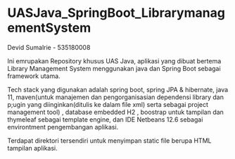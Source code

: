 # UASJava_SpringBoot_LibrarymanagementSystem
Devid Sumalrie - 535180008

Ini emrupakan Repository khusus UAS Java, aplikasi yang dibuat bertema Library Management System menggunakan java dan Spring Boot sebagai framework utama.

Tech stack yang digunakan adalah spring boot, spring JPA & hibernate, java 11, maven(untuk manajemen dan pengorganisasian dependensi library dan p;ugin yang diinginkan(ditulis ke dalam file xml) serta sebagai project management tool) , database embedded H2 , boostrap untuk tampilan dan thymeleaf sebagai template engine, dan IDE Netbeans 12.6 sebagai environtment pengembangan aplikasi.

Terdapat direktori tersendiri untuk menyimpan static file berupa HTML tampilan aplikasi.
